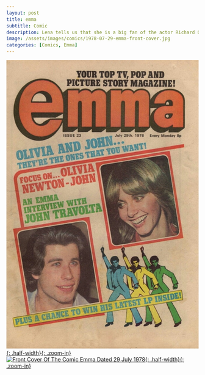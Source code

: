 ```yaml
---
layout: post
title: emma
subtitle: Comic
description: Lena tells us that she is a big fan of the actor Richard O'Sullivan, and almost met him once. She reveals that the record company gave her a chopper bike as a present, but she later gave it to Carla back on Bute. Click on link for full article.
image: /assets/images/comics/1978-07-29-emma-front-cover.jpg
categories: [Comics, Emma]
---
```


[![Front Cover Of The Comic Emma Dated 29 July 1978](/assets/images/comics/1978-07-29-emma-front-cover.jpg){: .half-width}{: .zoom-in}](/assets/images/comics/1978-07-29-emma-front-cover.jpg)
[![Front Cover Of The Comic Emma Dated 29 July 1978](/assets/images/comics/1978-07-29-emma-page-7.jpg){: .half-width}{: .zoom-in}](/assets/images/comics/1978-07-29-emma-page-7.jpg)

